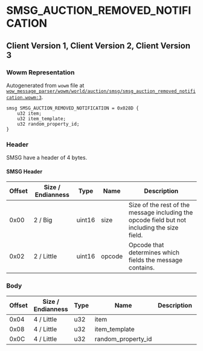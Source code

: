 # SMSG_AUCTION_REMOVED_NOTIFICATION

## Client Version 1, Client Version 2, Client Version 3

### Wowm Representation

Autogenerated from `wowm` file at [`wow_message_parser/wowm/world/auction/smsg/smsg_auction_removed_notification.wowm:3`](https://github.com/gtker/wow_messages/tree/main/wow_message_parser/wowm/world/auction/smsg/smsg_auction_removed_notification.wowm#L3).
```rust,ignore
smsg SMSG_AUCTION_REMOVED_NOTIFICATION = 0x028D {
    u32 item;
    u32 item_template;
    u32 random_property_id;
}
```
### Header

SMSG have a header of 4 bytes.

#### SMSG Header

| Offset | Size / Endianness | Type   | Name   | Description |
| ------ | ----------------- | ------ | ------ | ----------- |
| 0x00   | 2 / Big           | uint16 | size   | Size of the rest of the message including the opcode field but not including the size field.|
| 0x02   | 2 / Little        | uint16 | opcode | Opcode that determines which fields the message contains.|

### Body

| Offset | Size / Endianness | Type | Name | Description | Comment |
| ------ | ----------------- | ---- | ---- | ----------- | ------- |
| 0x04 | 4 / Little | u32 | item |  |  |
| 0x08 | 4 / Little | u32 | item_template |  |  |
| 0x0C | 4 / Little | u32 | random_property_id |  |  |

